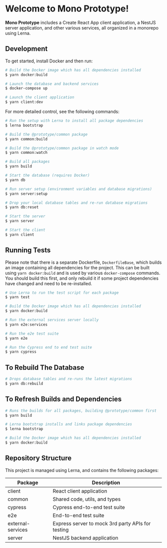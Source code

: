# Welcome to **Mono Prototype**!

**Mono Prototype** includes a Create React App client application, a NestJS server application, and other various services, all organized in a monorepo using Lerna.

## Development

To get started, install Docker and then run:

```bash
# Build the Docker image which has all dependencies installed
$ yarn docker:build

# Launch the database and backend services
$ docker-compose up

# Launch the client application
$ yarn client:dev
```

For more detailed control, see the following commands:

```bash
# Run the setup with Lerna to install all package dependencies
$ lerna bootstrap

# Build the @prototype/common package
$ yarn common:build

# Build the @prototype/common package in watch mode
$ yarn common:watch

# Build all packages
$ yarn build

# Start the database (requires Docker)
$ yarn db

# Run server setup (environment variables and database migrations)
$ yarn server:setup

# Drop your local database tables and re-run database migrations
$ yarn db:reset

# Start the server
$ yarn server

# Start the client
$ yarn client
```

## Running Tests

Please note that there is a separate Dockerfile, `DockerfileBase`, which builds an image containing all dependencies for the project. This can be built using `yarn docker:build` and is used by various `docker-compose` commands. You should build this first, and only rebuild it if some project dependencies have changed and need to be re-installed.

```bash
# Use Lerna to run the test script for each package
$ yarn test

# Build the Docker image which has all dependencies installed
$ yarn docker:build

# Run the external services server locally
$ yarn e2e:services

# Run the e2e test suite
$ yarn e2e

# Run the Cypress end to end test suite
$ yarn cypress
```

## To Rebuild The Database

```bash
# Drops database tables and re-runs the latest migrations
$ yarn db:rebuild
```

## To Refresh Builds and Dependencies

```bash
# Runs the builds for all packages, building @prototype/common first
$ yarn build

# Lerna bootstrap installs and links package dependencies
$ lerna bootstrap

# Build the Docker image which has all dependencies installed
$ yarn docker:build
```

## Repository Structure

This project is managed using Lerna, and contains the following packages:

| Package           | Description                                       |
| ----------------- | ------------------------------------------------- |
| client            | React client application                          |
| common            | Shared code, utils, and types                     |
| cypress           | Cypress end-to-end test suite                     |
| e2e               | End-to-end test suite                             |
| external-services | Express server to mock 3rd party APIs for testing |
| server            | NestJS backend application                        |
